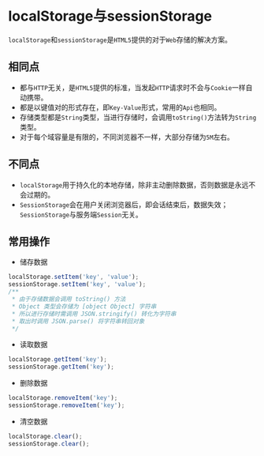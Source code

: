 # localStorage与sessionStorage
`localStorage`和`sessionStorage`是`HTML5`提供的对于`Web`存储的解决方案。

## 相同点
* 都与`HTTP`无关，是`HTML5`提供的标准，当发起`HTTP`请求时不会与`Cookie`一样自动携带。
* 都是以键值对的形式存在，即`Key-Value`形式，常用的`Api`也相同。
* 存储类型都是`String`类型，当进行存储时，会调用`toString()`方法转为`String`类型。
* 对于每个域容量是有限的，不同浏览器不一样，大部分存储为`5M`左右。

## 不同点
* `localStorage`用于持久化的本地存储，除非主动删除数据，否则数据是永远不会过期的。
* `SessionStorage`会在用户关闭浏览器后，即会话结束后，数据失效；`SessionStorage`与服务端`Session`无关。

## 常用操作

* 储存数据

```javascript
localStorage.setItem('key', 'value');
sessionStorage.setItem('key', 'value');
/**
 * 由于存储数据会调用 toString() 方法
 * Object 类型会存储为 [object Object] 字符串
 * 所以进行存储时需调用 JSON.stringify() 转化为字符串
 * 取出时调用 JSON.parse() 将字符串转回对象
 */
```

* 读取数据

```javascript
localStorage.getItem('key');
sessionStorage.getItem('key');
```

* 删除数据

```javascript
localStorage.removeItem('key');
sessionStorage.removeItem('key');
```

* 清空数据

```javascript
localStorage.clear();
sessionStorage.clear();
```
